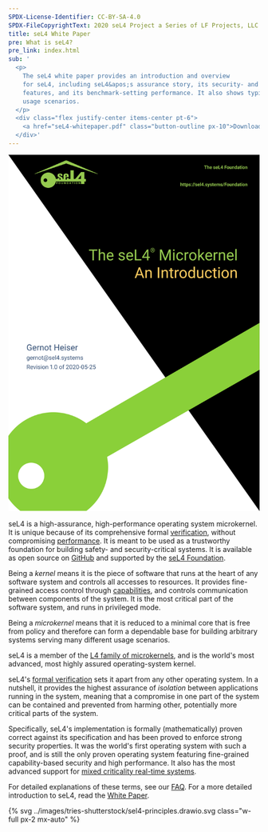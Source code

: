 ```yaml
---
SPDX-License-Identifier: CC-BY-SA-4.0
SPDX-FileCopyrightText: 2020 seL4 Project a Series of LF Projects, LLC.
title: seL4 White Paper
pre: What is seL4?
pre_link: index.html
sub: '
  <p>
    The seL4 white paper provides an introduction and overview
    for seL4, including seL4&apos;s assurance story, its security- and safety
    features, and its benchmark-setting performance. It also shows typical
    usage scenarios.
  </p>
  <div class="flex justify-center items-center pt-6">
    <a href="seL4-whitepaper.pdf" class="button-outline px-10">Download White Paper</a>
  </div>'
---
```


<div class="mx-10 mb-6 float-left w-1/3">
  <a href="seL4-whitepaper.pdf">
  <img src="whitepaper.svg" alt="seL4 white paper" />
  </a>
</div>

seL4 is a high-assurance, high-performance operating system microkernel. It is
unique because of its comprehensive formal [verification](../Verification/),
without compromising [performance](Performance/). It is meant to be used as a
trustworthy foundation for building safety- and security-critical systems. It is
available as open source on [GitHub](https://github.com/seL4/) and supported by
the [seL4 Foundation](../Foundation/).

Being a *kernel* means it is the piece of software that runs at the
heart of any software system and controls all accesses to resources. It
provides fine-grained access control through
[capabilities](https://en.wikipedia.org/wiki/Capability-based_security),
and controls communication between components of the system. It is the
most critical part of the software system, and runs in privileged mode.

Being a *microkernel* means that it is reduced to a minimal core that is
free from policy and therefore can form a dependable base for building
arbitrary systems serving many different usage scenarios.

seL4 is a member of the [L4 family of
microkernels](https://en.wikipedia.org/wiki/L4_microkernel_family "L4 microkernel family on wikipedia"),
and is the world's most advanced, most highly assured operating-system
kernel.

seL4's [formal verification](../Verification/) sets it apart from any other
operating system. In a nutshell, it provides the highest assurance of
*isolation* between applications running in the system, meaning that a
compromise in one part of the system can be contained and prevented from harming
other, potentially more critical parts of the system.

Specifically, seL4's implementation is formally (mathematically) proven correct
against its specification and has been proved to enforce strong security
properties. It was the world's first operating system with such a proof, and is
still the only proven operating system featuring fine-grained capability-based
security and high performance. It also has the most advanced support for [mixed
criticality real-time systems](https://en.wikipedia.org/wiki/Mixed_criticality).

For detailed explanations of these terms, see our [FAQ](FAQ.html). For a more
detailed introduction to seL4, read the [White Paper](seL4-whitepaper.pdf).


<!-- TODO: restyle picture;
     TODO: if we include the picture it should be mentioned and at least partially explained -->
{% svg ../images/tries-shutterstock/sel4-principles.drawio.svg
   class="w-full px-2 mx-auto" %}


